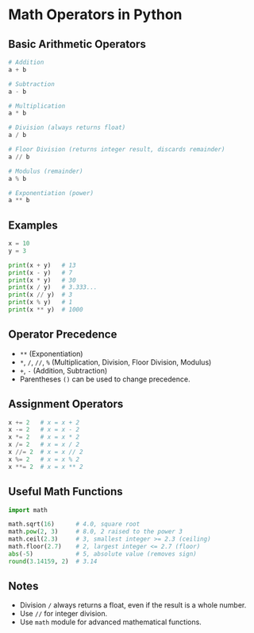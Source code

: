 # Math Operators in Python

## Basic Arithmetic Operators

```python
# Addition
a + b

# Subtraction
a - b

# Multiplication
a * b

# Division (always returns float)
a / b

# Floor Division (returns integer result, discards remainder)
a // b

# Modulus (remainder)
a % b

# Exponentiation (power)
a ** b
```

## Examples

```python
x = 10
y = 3

print(x + y)   # 13
print(x - y)   # 7
print(x * y)   # 30
print(x / y)   # 3.333...
print(x // y)  # 3
print(x % y)   # 1
print(x ** y)  # 1000
```

## Operator Precedence

- `**` (Exponentiation)
- `*`, `/`, `//`, `%` (Multiplication, Division, Floor Division, Modulus)
- `+`, `-` (Addition, Subtraction)
- Parentheses `()` can be used to change precedence.

## Assignment Operators

```python
x += 2   # x = x + 2
x -= 2   # x = x - 2
x *= 2   # x = x * 2
x /= 2   # x = x / 2
x //= 2  # x = x // 2
x %= 2   # x = x % 2
x **= 2  # x = x ** 2
```

## Useful Math Functions

```python
import math

math.sqrt(16)      # 4.0, square root
math.pow(2, 3)     # 8.0, 2 raised to the power 3
math.ceil(2.3)     # 3, smallest integer >= 2.3 (ceiling)
math.floor(2.7)    # 2, largest integer <= 2.7 (floor)
abs(-5)            # 5, absolute value (removes sign)
round(3.14159, 2)  # 3.14
```

## Notes

- Division `/` always returns a float, even if the result is a whole number.
- Use `//` for integer division.
- Use `math` module for advanced mathematical functions.